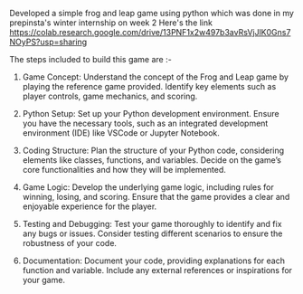 Developed a simple frog and leap game using python which was done in my prepinsta's winter internship on week 2 
Here's the link https://colab.research.google.com/drive/13PNF1x2w497b3avRsVjJlK0Gns7NOyPS?usp=sharing

The steps included to build this game are :-

1) Game Concept:
Understand the concept of the Frog and Leap game by playing the reference game provided.
Identify key elements such as player controls, game mechanics, and scoring.
 

2) Python Setup:
Set up your Python development environment. Ensure you have the necessary tools, such as an integrated development environment (IDE) like VSCode or Jupyter Notebook.
 

3) Coding Structure:
Plan the structure of your Python code, considering elements like classes, functions, and variables.
Decide on the game’s core functionalities and how they will be implemented.
 

4) Game Logic:
Develop the underlying game logic, including rules for winning, losing, and scoring.
Ensure that the game provides a clear and enjoyable experience for the player.
 

5) Testing and Debugging:
Test your game thoroughly to identify and fix any bugs or issues.
Consider testing different scenarios to ensure the robustness of your code.
 

6) Documentation:
Document your code, providing explanations for each function and variable.
Include any external references or inspirations for your game.
